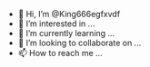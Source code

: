 - 👋 Hi, I’m @King666egfxvdf
- 👀 I’m interested in ...
- 🌱 I’m currently learning ...
- 💞️ I’m looking to collaborate on ...
- 📫 How to reach me ...

<!---
King666egfxvdf/King666egfxvdf is a ✨ special ✨ repository because its `README.md` (this file) appears on your GitHub profile.
You can click the Preview link to take a look at your changes.
--->
